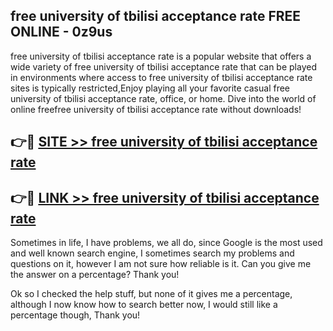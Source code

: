 ## free university of tbilisi acceptance rate FREE ONLINE - 0z9us

free university of tbilisi acceptance rate is a popular website that offers a wide variety of free university of tbilisi acceptance rate that can be played in environments where access to free university of tbilisi acceptance rate sites is typically restricted,Enjoy playing all your favorite casual free university of tbilisi acceptance rate, office, or home. Dive into the world of online freefree university of tbilisi acceptance rate without downloads!

## 👉🔴 [SITE >> free university of tbilisi acceptance rate](http://news.freeplayer.one?title=free_university_of_tbilisi_acceptance_rate&ref=FRRE)

## 👉🔴 [LINK >> free university of tbilisi acceptance rate](http://news.freeplayer.one?title=free_university_of_tbilisi_acceptance_rate&ref=FREE)

Sometimes in life, I have problems, we all do, since Google is the most used and well known search engine, I sometimes search my problems and questions on it, however I am not sure how reliable is it. Can you give me the answer on a percentage? Thank you!

Ok so I checked the help stuff, but none of it gives me a percentage, although I now know how to search better now, I would still like a percentage though, Thank you!